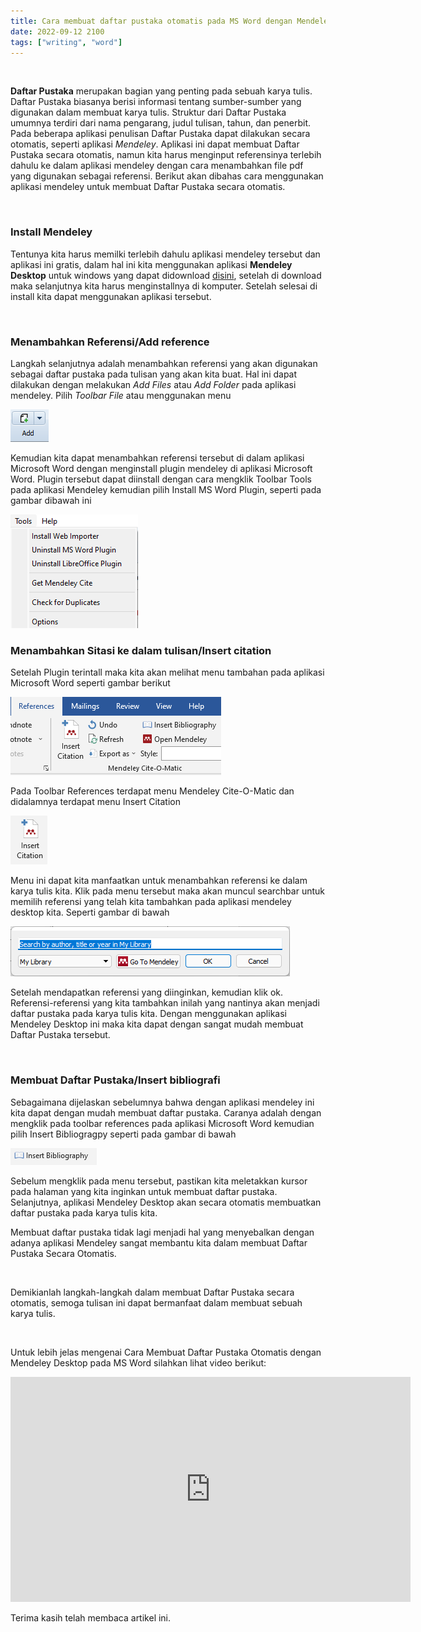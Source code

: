 ```yaml
---
title: Cara membuat daftar pustaka otomatis pada MS Word dengan Mendeley Desktop
date: 2022-09-12 2100
tags: ["writing", "word"]
---
```


<br>

**Daftar Pustaka** merupakan bagian yang penting pada sebuah karya tulis. Daftar Pustaka biasanya berisi informasi tentang sumber-sumber yang digunakan dalam membuat karya tulis. Struktur dari Daftar Pustaka umumnya terdiri dari nama pengarang, judul tulisan, tahun, dan penerbit. Pada beberapa aplikasi penulisan Daftar Pustaka dapat dilakukan secara otomatis, seperti aplikasi *Mendeley*. Aplikasi ini dapat membuat Daftar Pustaka secara otomatis, namun kita harus menginput referensinya terlebih dahulu ke dalam aplikasi mendeley dengan cara menambahkan file pdf yang digunakan sebagai referensi. Berikut akan dibahas cara menggunakan aplikasi mendeley untuk membuat Daftar Pustaka secara otomatis.

<br>

### Install Mendeley

Tentunya kita harus memilki terlebih dahulu aplikasi mendeley tersebut dan aplikasi ini gratis, dalam hal ini kita menggunakan aplikasi **Mendeley Desktop** untuk windows yang dapat didownload [disini](https://www.filehorse.com/download-mendeley-desktop/), setelah di download maka selanjutnya kita harus menginstallnya di komputer. Setelah selesai di install kita dapat menggunakan aplikasi tersebut.

<br>

### Menambahkan Referensi/Add reference

Langkah selanjutnya adalah menambahkan referensi yang akan digunakan sebagai daftar pustaka pada tulisan yang akan kita buat. Hal ini dapat dilakukan dengan melakukan *Add Files* atau *Add Folder* pada aplikasi mendeley. Pilih *Toolbar File* atau menggunakan menu

![](./1.png)<br>

Kemudian kita dapat menambahkan referensi tersebut di dalam aplikasi Microsoft Word dengan menginstall plugin mendeley di aplikasi Microsoft Word. Plugin tersebut dapat diinstall dengan cara mengklik Toolbar Tools pada aplikasi Mendeley kemudian pilih Install MS Word Plugin, seperti pada gambar  dibawah ini

![](./2.png)<br>

### Menambahkan Sitasi ke dalam tulisan/Insert citation

Setelah Plugin terintall maka kita akan melihat menu tambahan pada aplikasi Microsoft Word seperti gambar berikut

![](./3.png)<br>

Pada Toolbar References terdapat menu Mendeley Cite-O-Matic dan didalamnya terdapat menu Insert Citation

![](./4.png)<br>

Menu ini dapat kita manfaatkan untuk menambahkan referensi ke dalam karya tulis kita. Klik pada menu tersebut maka akan muncul searchbar untuk memilih referensi yang telah kita tambahkan pada aplikasi mendeley desktop kita. Seperti gambar di bawah

![](./5.png)<br>

Setelah mendapatkan referensi yang diinginkan, kemudian klik ok. Referensi-referensi yang kita tambahkan inilah yang nantinya akan menjadi daftar pustaka pada karya tulis kita. Dengan menggunakan aplikasi Mendeley Desktop ini maka kita dapat dengan sangat mudah membuat Daftar Pustaka tersebut.
 
<br>

### Membuat Daftar Pustaka/Insert bibliografi

Sebagaimana dijelaskan sebelumnya bahwa dengan aplikasi mendeley ini kita dapat dengan mudah membuat daftar pustaka. Caranya adalah dengan mengklik pada toolbar references pada aplikasi Microsoft Word kemudian pilih Insert Bibliogragpy seperti pada gambar di bawah

![](./6.png)<br>

Sebelum mengklik pada menu tersebut, pastikan kita meletakkan kursor pada halaman yang kita inginkan untuk membuat daftar pustaka. Selanjutnya, aplikasi Mendeley Desktop akan secara otomatis membuatkan daftar pustaka pada karya tulis kita.



Membuat daftar pustaka tidak lagi menjadi hal yang menyebalkan dengan adanya aplikasi Mendeley sangat membantu kita dalam membuat Daftar Pustaka Secara Otomatis.

<br>

Demikianlah langkah-langkah dalam membuat Daftar Pustaka secara otomatis, semoga tulisan ini dapat bermanfaat dalam membuat sebuah karya tulis.

<br>

Untuk lebih jelas mengenai Cara Membuat Daftar Pustaka Otomatis dengan Mendeley Desktop pada MS Word silahkan lihat video berikut:

<iframe width="640" height="360" src="https://www.youtube.com/embed/ZxPi82Wklu8" title="Mendeley | Cara Membuat Dapus Otomatis Ms Word melalui Insert Referensi + Mendeley Desktop" frameborder="0" allow="accelerometer; autoplay; clipboard-write; encrypted-media; gyroscope; picture-in-picture" allowfullscreen></iframe>

<br>

Terima kasih telah membaca artikel ini.


